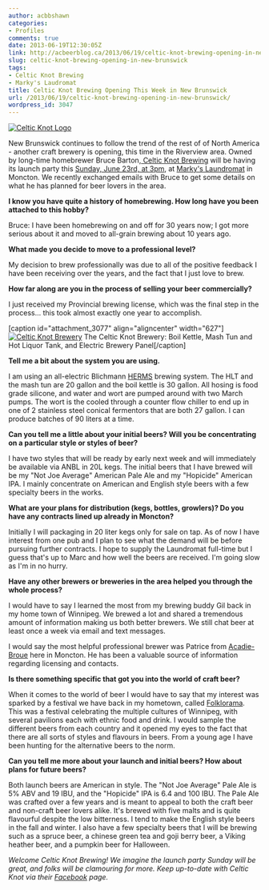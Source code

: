 ```yaml
---
author: acbbshawn
categories:
- Profiles
comments: true
date: 2013-06-19T12:30:05Z
link: http://acbeerblog.ca/2013/06/19/celtic-knot-brewing-opening-in-new-brunswick/
slug: celtic-knot-brewing-opening-in-new-brunswick
tags:
- Celtic Knot Brewing
- Marky's Laudromat
title: Celtic Knot Brewing Opening This Week in New Brunswick
url: /2013/06/19/celtic-knot-brewing-opening-in-new-brunswick/
wordpress_id: 3047
---
```


[![Celtic Knot Logo](http://acbeerblog.ca/wp-content/uploads/2013/06/celticknot_logo.jpg?w=300)](http://acbeerblog.ca/wp-content/uploads/2013/06/celticknot_logo.jpg)

New Brunswick continues to follow the trend of the rest of of North America - another craft brewery is opening, this time in the Riverview area. Owned by long-time homebrewer Bruce Barton,[ Celtic Knot Brewing](https://www.facebook.com/CelticKnotBrewing) will be having its launch party this [Sunday, June 23rd, at 3pm](https://www.facebook.com/events/186753664829570/), at [Marky's Laundromat](https://www.facebook.com/pages/Laundromat-Expresso-Bar/133734576637538) in Moncton. We recently exchanged emails with Bruce to get some details on what he has planned for beer lovers in the area.

**I know you have quite a history of homebrewing. How long have you been attached to this hobby?**

Bruce: I have been homebrewing on and off for 30 years now; I got more serious about it and moved to all-grain brewing about 10 years ago.

**What made you decide to move to a professional level?**

My decision to brew professionally was due to all of the positive feedback I have been receiving over the years, and the fact that I just love to brew.

**How far along are you in the process of selling your beer commercially?**

I just received my Provincial brewing license, which was the final step in the process... this took almost exactly one year to accomplish.

[caption id="attachment_3077" align="aligncenter" width="627"][![Celtic Knot Brewery](http://acbeerblog.ca/wp-content/uploads/2013/06/celticknot_brewery.jpg?w=627)](http://acbeerblog.ca/wp-content/uploads/2013/06/celticknot_brewery.jpg) The Celtic Knot Brewery: Boil Kettle, Mash Tun and Hot Liquor Tank, and Electric Brewery Panel[/caption]

**Tell me a bit about the system you are using.**

I am using an all-electric Blichmann [HERMS](http://beersmith.com/blog/2011/08/11/rims-and-herms-recirculating-infusion-mash-systems-for-beer/) brewing system. The HLT and the mash tun are 20 gallon and the boil kettle is 30 gallon. All hosing is food grade silicone, and water and wort are pumped around with two March pumps. The wort is the cooled through a counter flow chiller to end up in one of 2 stainless steel conical fermentors that are both 27 gallon. I can produce batches of 90 liters at a time.

**Can you tell me a little about your initial beers? Will you be concentrating on a particular style or styles of beer?**

I have two styles that will be ready by early next week and will immediately be available via ANBL in 20L kegs. The initial beers that I have brewed will be my "Not Joe Average" American Pale Ale and my "Hopicide" American IPA. I mainly concentrate on American and English style beers with a few specialty beers in the works.

**What are your plans for distribution (kegs, bottles, growlers)? Do you have any contracts lined up already in Moncton?**

Initially I will packaging in 20 liter kegs only for sale on tap. As of now I have interest from one pub and I plan to see what the demand will be before pursuing further contracts. I hope to supply the Laundromat full-time but I guess that's up to Marc and how well the beers are received. I'm going slow as I'm in no hurry.

**Have any other brewers or breweries in the area helped you through the whole process?**

I would have to say I learned the most from my brewing buddy Gil back in my home town of Winnipeg. We brewed a lot and shared a tremendous amount of information making us both better brewers. We still chat beer at least once a week via email and text messages.

I would say the most helpful professional brewer was Patrice from [Acadie-Broue](https://www.facebook.com/pages/Acadie-Broue/176759632361301) here in Moncton. He has been a valuable source of information regarding licensing and contacts.

**Is there something specific that got you into the world of craft beer?**

When it comes to the world of beer I would have to say that my interest was sparked by a festival we have back in my hometown, called [Folklorama](http://www.folklorama.ca/). This was a festival celebrating the multiple cultures of Winnipeg, with several pavilions each with ethnic food and drink. I would sample the different beers from each country and it opened my eyes to the fact that there are all sorts of styles and flavours in beers. From a young age I have been hunting for the alternative beers to the norm.

**Can you tell me more about your launch and initial beers? How about plans for future beers?**

Both launch beers are American in style. The "Not Joe Average" Pale Ale is 5% ABV and 19 IBU, and the "Hopicide" IPA is 6.4 and 100 IBU. The Pale Ale was crafted over a few years and is meant to appeal to both the craft beer and non-craft beer lovers alike. It's brewed with five malts and is quite flavourful despite the low bitterness. I tend to make the English style beers in the fall and winter. I also have a few specialty beers that I will be brewing such as a spruce beer, a chinese green tea and goji berry beer, a Viking heather beer, and a pumpkin beer for Halloween.

_Welcome Celtic Knot Brewing! We imagine the launch party Sunday will be great, and folks will be clamouring for more. Keep up-to-date with Celtic Knot via their [Facebook](https://www.facebook.com/CelticKnotBrewing) page._
